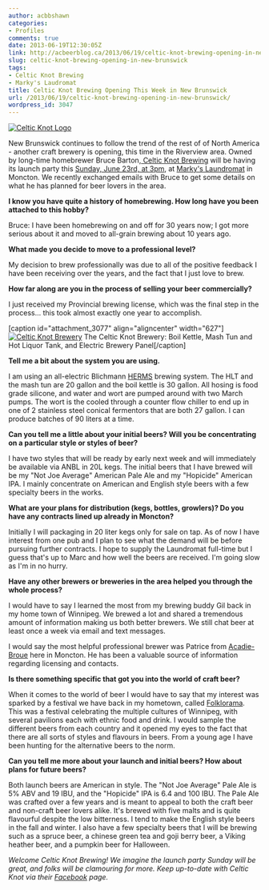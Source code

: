 ```yaml
---
author: acbbshawn
categories:
- Profiles
comments: true
date: 2013-06-19T12:30:05Z
link: http://acbeerblog.ca/2013/06/19/celtic-knot-brewing-opening-in-new-brunswick/
slug: celtic-knot-brewing-opening-in-new-brunswick
tags:
- Celtic Knot Brewing
- Marky's Laudromat
title: Celtic Knot Brewing Opening This Week in New Brunswick
url: /2013/06/19/celtic-knot-brewing-opening-in-new-brunswick/
wordpress_id: 3047
---
```


[![Celtic Knot Logo](http://acbeerblog.ca/wp-content/uploads/2013/06/celticknot_logo.jpg?w=300)](http://acbeerblog.ca/wp-content/uploads/2013/06/celticknot_logo.jpg)

New Brunswick continues to follow the trend of the rest of of North America - another craft brewery is opening, this time in the Riverview area. Owned by long-time homebrewer Bruce Barton,[ Celtic Knot Brewing](https://www.facebook.com/CelticKnotBrewing) will be having its launch party this [Sunday, June 23rd, at 3pm](https://www.facebook.com/events/186753664829570/), at [Marky's Laundromat](https://www.facebook.com/pages/Laundromat-Expresso-Bar/133734576637538) in Moncton. We recently exchanged emails with Bruce to get some details on what he has planned for beer lovers in the area.

**I know you have quite a history of homebrewing. How long have you been attached to this hobby?**

Bruce: I have been homebrewing on and off for 30 years now; I got more serious about it and moved to all-grain brewing about 10 years ago.

**What made you decide to move to a professional level?**

My decision to brew professionally was due to all of the positive feedback I have been receiving over the years, and the fact that I just love to brew.

**How far along are you in the process of selling your beer commercially?**

I just received my Provincial brewing license, which was the final step in the process... this took almost exactly one year to accomplish.

[caption id="attachment_3077" align="aligncenter" width="627"][![Celtic Knot Brewery](http://acbeerblog.ca/wp-content/uploads/2013/06/celticknot_brewery.jpg?w=627)](http://acbeerblog.ca/wp-content/uploads/2013/06/celticknot_brewery.jpg) The Celtic Knot Brewery: Boil Kettle, Mash Tun and Hot Liquor Tank, and Electric Brewery Panel[/caption]

**Tell me a bit about the system you are using.**

I am using an all-electric Blichmann [HERMS](http://beersmith.com/blog/2011/08/11/rims-and-herms-recirculating-infusion-mash-systems-for-beer/) brewing system. The HLT and the mash tun are 20 gallon and the boil kettle is 30 gallon. All hosing is food grade silicone, and water and wort are pumped around with two March pumps. The wort is the cooled through a counter flow chiller to end up in one of 2 stainless steel conical fermentors that are both 27 gallon. I can produce batches of 90 liters at a time.

**Can you tell me a little about your initial beers? Will you be concentrating on a particular style or styles of beer?**

I have two styles that will be ready by early next week and will immediately be available via ANBL in 20L kegs. The initial beers that I have brewed will be my "Not Joe Average" American Pale Ale and my "Hopicide" American IPA. I mainly concentrate on American and English style beers with a few specialty beers in the works.

**What are your plans for distribution (kegs, bottles, growlers)? Do you have any contracts lined up already in Moncton?**

Initially I will packaging in 20 liter kegs only for sale on tap. As of now I have interest from one pub and I plan to see what the demand will be before pursuing further contracts. I hope to supply the Laundromat full-time but I guess that's up to Marc and how well the beers are received. I'm going slow as I'm in no hurry.

**Have any other brewers or breweries in the area helped you through the whole process?**

I would have to say I learned the most from my brewing buddy Gil back in my home town of Winnipeg. We brewed a lot and shared a tremendous amount of information making us both better brewers. We still chat beer at least once a week via email and text messages.

I would say the most helpful professional brewer was Patrice from [Acadie-Broue](https://www.facebook.com/pages/Acadie-Broue/176759632361301) here in Moncton. He has been a valuable source of information regarding licensing and contacts.

**Is there something specific that got you into the world of craft beer?**

When it comes to the world of beer I would have to say that my interest was sparked by a festival we have back in my hometown, called [Folklorama](http://www.folklorama.ca/). This was a festival celebrating the multiple cultures of Winnipeg, with several pavilions each with ethnic food and drink. I would sample the different beers from each country and it opened my eyes to the fact that there are all sorts of styles and flavours in beers. From a young age I have been hunting for the alternative beers to the norm.

**Can you tell me more about your launch and initial beers? How about plans for future beers?**

Both launch beers are American in style. The "Not Joe Average" Pale Ale is 5% ABV and 19 IBU, and the "Hopicide" IPA is 6.4 and 100 IBU. The Pale Ale was crafted over a few years and is meant to appeal to both the craft beer and non-craft beer lovers alike. It's brewed with five malts and is quite flavourful despite the low bitterness. I tend to make the English style beers in the fall and winter. I also have a few specialty beers that I will be brewing such as a spruce beer, a chinese green tea and goji berry beer, a Viking heather beer, and a pumpkin beer for Halloween.

_Welcome Celtic Knot Brewing! We imagine the launch party Sunday will be great, and folks will be clamouring for more. Keep up-to-date with Celtic Knot via their [Facebook](https://www.facebook.com/CelticKnotBrewing) page._
